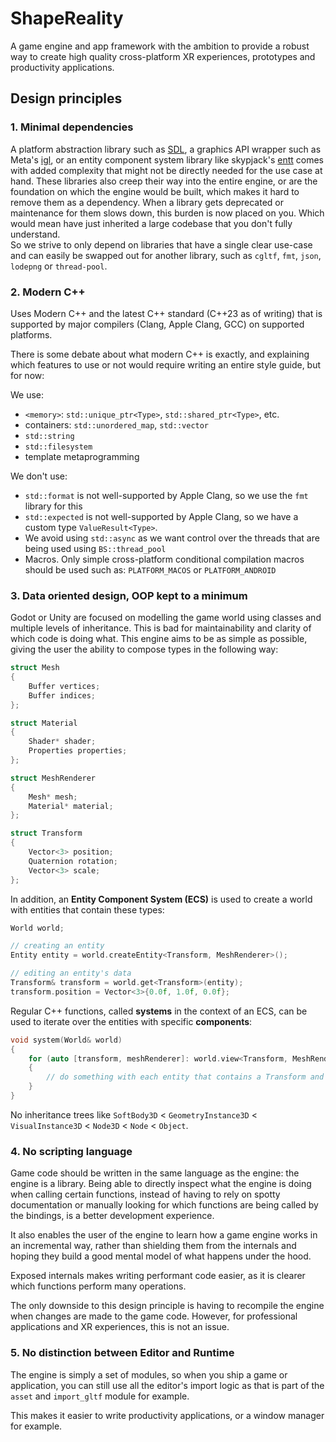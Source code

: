 # ShapeReality

A game engine and app framework with the ambition to provide a robust way to create high quality cross-platform XR experiences, prototypes and productivity
applications.

## Design principles

### 1. Minimal dependencies

A platform abstraction library such as [SDL](https://github.com/libsdl-org/SDL), a graphics API
wrapper such as Meta's [igl](https://github.com/facebook/igl), or an entity component system library like
skypjack's [entt](https://github.com/skypjack/entt) comes with added complexity that might not be directly needed for the use case at hand. These libraries
also creep their way into the entire engine, or are the foundation on which the engine would be built, which makes it hard to remove them as a dependency.
When a library gets deprecated or maintenance for them slows down, this burden is now placed on you. Which would mean have just inherited a large codebase
that you don't fully understand.\
So we strive to only depend on libraries that have a single clear use-case and can easily be swapped out for another library, such
as `cgltf`, `fmt`, `json`, `lodepng` or `thread-pool`.

### 2. Modern C++

Uses Modern C++ and the latest C++ standard (C++23 as of writing) that is supported by major compilers (Clang, Apple Clang, GCC) on supported platforms.

There is some debate about what modern C++ is exactly, and explaining which features to use or not would require writing an entire style guide, but for now:

We use:

- `<memory>`: `std::unique_ptr<Type>`, `std::shared_ptr<Type>`, etc.
- containers: `std::unordered_map`, `std::vector`
- `std::string`
- `std::filesystem`
- template metaprogramming

We don't use:

- `std::format` is not well-supported by Apple Clang, so we use the `fmt` library for this
- `std::expected` is not well-supported by Apple Clang, so we have a custom type `ValueResult<Type>`.
- We avoid using `std::async` as we want control over the threads that are being used using `BS::thread_pool`
- Macros. Only simple cross-platform conditional compilation macros should be used such as: `PLATFORM_MACOS` or `PLATFORM_ANDROID`

### 3. Data oriented design, OOP kept to a minimum

Godot or Unity are focused on modelling the game world using classes and multiple levels of inheritance. This is bad for maintainability and clarity of which
code is doing what. This engine aims to be as simple as possible, giving the user the ability to compose types in the following way:

```c++
struct Mesh
{
    Buffer vertices;
    Buffer indices;
};

struct Material
{
    Shader* shader;
    Properties properties;
};

struct MeshRenderer
{
    Mesh* mesh;
    Material* material;
};

struct Transform
{
    Vector<3> position;
    Quaternion rotation;
    Vector<3> scale;
};
```

In addition, an **Entity Component System (ECS)** is used to create a world with entities that contain these types:

```c++
World world;

// creating an entity
Entity entity = world.createEntity<Transform, MeshRenderer>();

// editing an entity's data
Transform& transform = world.get<Transform>(entity);
transform.position = Vector<3>{0.0f, 1.0f, 0.0f};
```

Regular C++ functions, called **systems** in the context of an ECS, can be used to iterate over the entities with specific **components**:

```c++
void system(World& world)
{
    for (auto [transform, meshRenderer]: world.view<Transform, MeshRenderer>())
    {
        // do something with each entity that contains a Transform and MeshRenderer
    }
}
```

No inheritance trees like `SoftBody3D` < `GeometryInstance3D` < `VisualInstance3D` < `Node3D` < `Node` < `Object`.

### 4. No scripting language

Game code should be written in the same language as the engine: the engine is a library. Being able to directly inspect what
the engine is doing when calling certain functions, instead of having to rely on spotty documentation or manually looking for which
functions are being called by the bindings, is a better development experience.

It also enables the user of the engine to learn how a game engine works in an incremental way, rather than shielding them from the
internals and hoping they build a good mental model of what happens under the hood.

Exposed internals makes writing performant code easier, as it is clearer which functions perform many operations.

The only downside to this design principle is having to recompile the engine when changes are made to the game code.
However, for professional applications and XR experiences, this is not an issue.

### 5. No distinction between Editor and Runtime

The engine is simply a set of modules, so when you ship a game or application, you can still use all the editor's import
logic as that is part of the `asset` and `import_gltf` module for example. 

This makes it easier to write productivity applications, or a window manager for example.